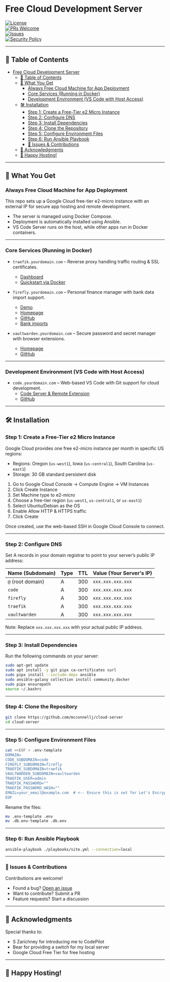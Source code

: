 # Free Cloud Development Server

[![License](https://img.shields.io/badge/license-MIT-blue)](https://github.com/mcconnellj/cloud-server/blob/main/LICENSE)  
[![PRs Welcome](https://img.shields.io/badge/PRs-welcome-brightgreen.svg)](https://github.com/mcconnellj/cloud-server/pulls)  
[![Issues](https://img.shields.io/github/issues/mcconnellj/cloud-server)](https://github.com/mcconnellj/cloud-server/issues)  
[![Security Policy](https://img.shields.io/badge/security-policy-red)](https://github.com/mcconnellj/cloud-server/security/policy)  

---

## 📌 Table of Contents  

- [Free Cloud Development Server](#free-cloud-development-server)
  - [📌 Table of Contents](#-table-of-contents)
  - [🚀 What You Get](#-what-you-get)
    - [Always Free Cloud Machine for App Deployment](#always-free-cloud-machine-for-app-deployment)
    - [Core Services (Running in Docker)](#core-services-running-in-docker)
    - [Development Environment (VS Code with Host Access)](#development-environment-vs-code-with-host-access)
  - [🛠️ Installation](#️-installation)
    - [Step 1: Create a Free-Tier e2 Micro Instance](#step-1-create-a-free-tier-e2-micro-instance)
    - [Step 2: Configure DNS](#step-2-configure-dns)
    - [Step 3: Install Dependencies](#step-3-install-dependencies)
    - [Step 4: Clone the Repository](#step-4-clone-the-repository)
    - [Step 5: Configure Environment Files](#step-5-configure-environment-files)
    - [Step 6: Run Ansible Playbook](#step-6-run-ansible-playbook)
    - [📝 Issues \& Contributions](#-issues--contributions)
  - [🙏 Acknowledgments](#-acknowledgments)
  - [🎉 Happy Hosting!](#-happy-hosting)

---

## 🚀 What You Get  

### Always Free Cloud Machine for App Deployment  

This repo sets up a Google Cloud free-tier e2-micro instance with an external IP for secure app hosting and remote development.  

- The server is managed using Docker Compose.  
- Deployment is automatically installed using Ansible.  
- VS Code Server runs on the host, while other apps run in Docker containers.  

---

### Core Services (Running in Docker)  

- `traefik.yourdomain.com` – Reverse proxy handling traffic routing & SSL certificates.  
  - [Dashboard](https://doc.traefik.io/traefik/operations/dashboard/)  
  - [Quickstart via Docker](https://doc.traefik.io/traefik/getting-started/quick-start/)  

- `firefly.yourdomain.com` – Personal finance manager with bank data import support.  
  - [Demo](https://demo.firefly-iii.org/login)  
  - [Homepage](https://www.firefly-iii.org)  
  - [GitHub](https://github.com/firefly-iii/firefly-iii)  
  - [Bank imports](https://docs.firefly-iii.org/references/data-importer/third-party-tools/)  

- `vaultwarden.yourdomain.com` – Secure password and secret manager with browser extensions.  
  - [Homepage](https://www.vaultwarden.ca)  
  - [GitHub](https://github.com/dani-garcia/vaultwarden)  

---

### Development Environment (VS Code with Host Access)  

- `code.yourdomain.com` – Web-based VS Code with Git support for cloud development.  
  - [Code Server & Remote Extension](https://code.visualstudio.com/docs/remote/vscode-server)  
  - [GitHub](https://github.com/coder/code-server)  

---

## 🛠️ Installation  

### Step 1: Create a Free-Tier e2 Micro Instance  

Google Cloud provides one free e2-micro instance per month in specific US regions:  

- Regions: Oregon (`us-west1`), Iowa (`us-central1`), South Carolina (`us-east1`)  
- Storage: 30 GB standard persistent disk  

1. Go to Google Cloud Console → Compute Engine → VM Instances  
2. Click Create Instance  
3. Set Machine type to e2-micro  
4. Choose a free-tier region (`us-west1`, `us-central1`, or `us-east1`)  
5. Select Ubuntu/Debian as the OS  
6. Enable Allow HTTP & HTTPS traffic  
7. Click Create  

Once created, use the web-based SSH in Google Cloud Console to connect.  

---

### Step 2: Configure DNS  

Set A records in your domain registrar to point to your server’s public IP address:  

| Name (Subdomain) | Type | TTL  | Value (Your Server's IP) |
|------------------|------|------|--------------------------|
| `@` (root domain) | A    | 300  | `xxx.xxx.xxx.xxx`        |
| `code`           | A    | 300  | `xxx.xxx.xxx.xxx`        |
| `firefly`        | A    | 300  | `xxx.xxx.xxx.xxx`        |
| `traefik`        | A    | 300  | `xxx.xxx.xxx.xxx`        |
| `vaultwarden`    | A    | 300  | `xxx.xxx.xxx.xxx`        |

Note: Replace `xxx.xxx.xxx.xxx` with your actual public IP address.  

---

### Step 3: Install Dependencies  

Run the following commands on your server:  

```bash  
sudo apt-get update  
sudo apt install -y git pipx ca-certificates curl  
sudo pipx install --include-deps ansible  
sudo ansible-galaxy collection install community.docker  
sudo pipx ensurepath  
source ~/.bashrc  
```  

---

### Step 4: Clone the Repository  

```bash  
git clone https://github.com/mcconnellj/cloud-server  
cd cloud-server  
```  

---

### Step 5: Configure Environment Files  

```bash  
cat <<EOF > .env-template  
DOMAIN=  
CODE_SUBDOMAIN=code  
FIREFLY_SUBDOMAIN=firefly  
TRAEFIK_SUBDOMAIN=traefik  
VAULTWARDEN_SUBDOMAIN=vaultwarden  
TRAEFIK_USER=admin  
TRAEFIK_PASSWORD=""  
TRAEFIK_PASSWORD_HASH=""  
EMAIL=your_email@example.com  # <-- Ensure this is set for Let's Encrypt
EOF  
```  

Rename the files:  

```bash  
mv .env-template .env  
mv .db.env-template .db.env  
```  

---

### Step 6: Run Ansible Playbook  

```bash  
ansible-playbook ./playbooks/site.yml --connection=local  
```  

---

### 📝 Issues & Contributions  

Contributions are welcome!  

- Found a bug? [Open an issue](https://github.com/mcconnellj/cloud-server/issues)  
- Want to contribute? Submit a PR  
- Feature requests? Start a discussion  

---

## 🙏 Acknowledgments  

Special thanks to:  
- S Zarichney for introducing me to CodePilot  
- Bear for providing a switch for my local server  
- Google Cloud Free Tier for free hosting  

---

## 🎉 Happy Hosting!
